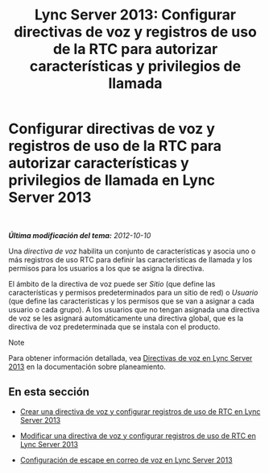 ﻿---
title: 'Lync Server 2013: Configurar directivas de voz y registros de uso de la RTC para autorizar características y privilegios de llamada'
TOCTitle: Configurar directivas de voz y registros de uso de la RTC para autorizar características y privilegios de llamada
ms:assetid: 63f22010-a3d7-4cbd-86e8-6fc0e13c2b84
ms:mtpsurl: https://technet.microsoft.com/es-es/library/Gg398450(v=OCS.15)
ms:contentKeyID: 48275471
ms.date: 01/07/2017
mtps_version: v=OCS.15
ms.translationtype: HT
---

# Configurar directivas de voz y registros de uso de la RTC para autorizar características y privilegios de llamada en Lync Server 2013

 

_**Última modificación del tema:** 2012-10-10_

Una *directiva de voz* habilita un conjunto de características y asocia uno o más registros de uso RTC para definir las características de llamada y los permisos para los usuarios a los que se asigna la directiva.

El ámbito de la directiva de voz puede ser *Sitio* (que define las características y permisos predeterminados para un sitio de red) o *Usuario* (que define las características y los permisos que se van a asignar a cada usuario o cada grupo). A los usuarios que no tengan asignada una directiva de voz se les asignará automáticamente una directiva global, que es la directiva de voz predeterminada que se instala con el producto.


> [!NOTE]
> Para obtener información detallada, vea <A href="lync-server-2013-voice-policies.md">Directivas de voz en Lync Server 2013</A> en la documentación sobre planeamiento.



## En esta sección

  - [Crear una directiva de voz y configurar registros de uso de RTC en Lync Server 2013](lync-server-2013-create-a-voice-policy-and-configure-pstn-usage-records.md)

  - [Modificar una directiva de voz y configurar registros de uso de RTC en Lync Server 2013](lync-server-2013-modify-a-voice-policy-and-configure-pstn-usage-records.md)

  - [Configuración de escape en correo de voz en Lync Server 2013](lync-server-2013-configuring-voice-mail-escape.md)

